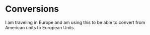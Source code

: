 # Conversions
I am traveling in Europe and am using this to be able to convert from American units to European Units.
